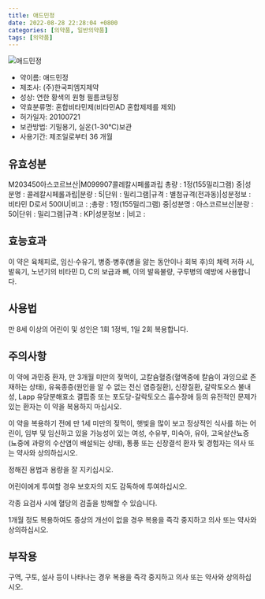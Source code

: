 ```yaml
---
title: 애드민정
date: 2022-08-28 22:28:04 +0800
categories: [의약품, 일반의약품]
tags: [의약품]
---
```

![애드민정](https://nedrug.mfds.go.kr/pbp/cmn/itemImageDownload/1NC9tOLKPrF)

- 약이름: 애드민정
- 제조사: (주)한국피엠지제약
- 성상: 연한 황색의 원형 필름코팅정
- 약효분류명: 혼합비타민제(비타민AD 혼합제제를 제외)
- 허가일자: 20100721
- 보관방법: 기밀용기, 실온(1-30℃)보관
- 사용기간: 제조일로부터 36 개월
## 유효성분
M203450아스코르브산|M099907콜레칼시페롤과립
총량 : 1정(155밀리그램) 중|성분명 : 콜레칼시페롤과립|분량 : 5|단위 : 밀리그램|규격 : 별첨규격(전과동)|성분정보 : 비타민 D로서 500IU|비고 : ;총량 : 1정(155밀리그램) 중|성분명 : 아스코르브산|분량 : 50|단위 : 밀리그램|규격 : KP|성분정보 : |비고 :
## 효능효과
이 약은 육체피로, 임신·수유기, 병중·병후(병을 앓는 동안이나 회복 후)의 체력 저하 시, 발육기, 노년기의 비타민 D, C의 보급과 뼈, 이의 발육불량, 구루병의 예방에 사용합니다.

## 사용법
만 8세 이상의 어린이 및 성인은 1회 1정씩, 1일 2회 복용합니다.

## 주의사항
이 약에 과민증 환자, 만 3개월 미만의 젖먹이, 고칼슘혈증(혈액중에 칼슘이 과잉으로 존재하는 상태), 유육종증(원인을 알 수 없는 전신 염증질환), 신장질환, 갈락토오스 불내성, Lapp 유당분해효소 결핍증 또는 포도당-갈락토오스 흡수장애 등의 유전적인 문제가 있는 환자는 이 약을 복용하지 마십시오.

이 약을 복용하기 전에 만 1세 미만의 젖먹이, 햇빛을 많이 보고 정상적인 식사를 하는 어린이, 임부 및 임신하고 있을 가능성이 있는 여성, 수유부, 미숙아, 유아, 고옥살산뇨증(뇨중에 과량의 수산염이 배설되는 상태), 통풍 또는 신장결석 환자 및 경험자는 의사 또는 약사와 상의하십시오.

정해진 용법과 용량을 잘 지키십시오.

어린이에게 투여할 경우 보호자의 지도 감독하에 투여하십시오.

각종 요검사 시에 혈당의 검출을 방해할 수 있습니다.

1개월 정도 복용하여도 증상의 개선이 없을 경우 복용을 즉각 중지하고 의사 또는 약사와 상의하십시오.

## 부작용
구역, 구토, 설사 등이 나타나는 경우 복용을 즉각 중지하고 의사 또는 약사와 상의하십시오.

